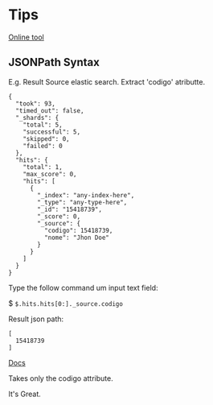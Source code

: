 # Tips

[Online tool](https://jsonpath.com/)

## JSONPath Syntax

E.g. Result Source elastic search. Extract 'codigo' atributte.  

```
{
  "took": 93,
  "timed_out": false,
  "_shards": {
    "total": 5,
    "successful": 5,
    "skipped": 0,
    "failed": 0
  },
  "hits": {
    "total": 1,
    "max_score": 0,
    "hits": [
      {
        "_index": "any-index-here",
        "_type": "any-type-here",
        "_id": "15418739",
        "_score": 0,
        "_source": {
          "codigo": 15418739,
          "nome": "Jhon Doe" 
        }
      }
    ]
  }
}
```

Type the follow command um input text field:

$ `$.hits.hits[0:]._source.codigo`

Result json path:

```
[
  15418739
]
```

[Docs](https://support.smartbear.com/alertsite/docs/monitors/api/endpoint/jsonpath.html)

Takes only the codigo attribute.

It's Great.

